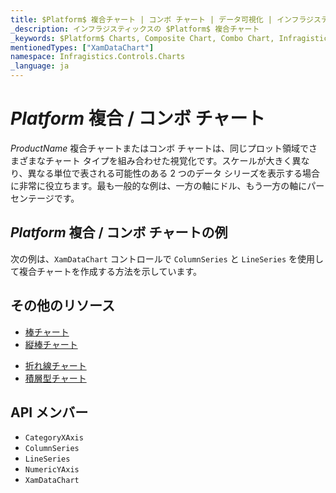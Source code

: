 ```yaml
---
title: $Platform$ 複合チャート | コンボ チャート | データ可視化 | インフラジスティックス
_description: インフラジスティックスの $Platform$ 複合チャート
_keywords: $Platform$ Charts, Composite Chart, Combo Chart, Infragistics, $Platform$ チャート, 複合チャート, コンボ チャート, インフラジスティックス
mentionedTypes: ["XamDataChart"]
namespace: Infragistics.Controls.Charts
_language: ja
---
```

# $Platform$ 複合 / コンボ チャート

$ProductName$ 複合チャートまたはコンボ チャートは、同じプロット領域でさまざまなチャート タイプを組み合わせた視覚化です。スケールが大きく異なり、異なる単位で表される可能性のある 2 つのデータ シリーズを表示する場合に非常に役立ちます。最も一般的な例は、一方の軸にドル、もう一方の軸にパーセンテージです。

## $Platform$ 複合 / コンボ チャートの例

次の例は、`XamDataChart` コントロールで `ColumnSeries` と `LineSeries` を使用して複合チャートを作成する方法を示しています。

<code-view style="height: 600px"
           data-demos-base-url="{environment:dvDemosBaseUrl}"
           iframe-src="{environment:dvDemosBaseUrl}/charts/data-chart-composite-chart"
           github-src="charts/data-chart/composite-chart"
           alt="$Platform$ 複合チャートの例" >
</code-view>

<div class="divider--half"></div>

## その他のリソース
- [棒チャート](bar-chart.md)
- [縦棒チャート](column-chart.md)
<!-- - - [ガント チャート](gantt-chart.md) -->
- [折れ線チャート](line-chart.md)
- [積層型チャート](stacked-chart.md)

## API メンバー
- `CategoryXAxis`
- `ColumnSeries`
- `LineSeries`
- `NumericYAxis`
- `XamDataChart`
